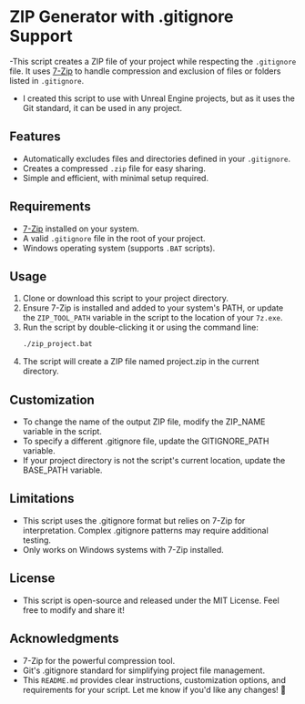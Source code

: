# ZIP Generator with .gitignore Support

-This script creates a ZIP file of your project while respecting the `.gitignore` file. It uses [7-Zip](https://www.7-zip.org/) to handle compression and exclusion of files or folders listed in `.gitignore`.
- I created this script to use with Unreal Engine projects, but as it uses the Git standard, it can be used in any project.


## Features

- Automatically excludes files and directories defined in your `.gitignore`.
- Creates a compressed `.zip` file for easy sharing.
- Simple and efficient, with minimal setup required.

## Requirements

- [7-Zip](https://www.7-zip.org/) installed on your system.
- A valid `.gitignore` file in the root of your project.
- Windows operating system (supports `.BAT` scripts).

## Usage

1. Clone or download this script to your project directory.
2. Ensure 7-Zip is installed and added to your system's PATH, or update the `ZIP_TOOL_PATH` variable in the script to the location of your `7z.exe`.
3. Run the script by double-clicking it or using the command line:
   ```bash
   ./zip_project.bat
4. The script will create a ZIP file named project.zip in the current directory.

## Customization

- To change the name of the output ZIP file, modify the ZIP_NAME variable in the script.
- To specify a different .gitignore file, update the GITIGNORE_PATH variable.
- If your project directory is not the script's current location, update the BASE_PATH variable.

## Limitations

- This script uses the .gitignore format but relies on 7-Zip for interpretation. Complex .gitignore patterns may require additional testing.
- Only works on Windows systems with 7-Zip installed.

## License

- This script is open-source and released under the MIT License. Feel free to modify and share it!

## Acknowledgments

- 7-Zip for the powerful compression tool.
- Git's .gitignore standard for simplifying project file management.
- This `README.md` provides clear instructions, customization options, and requirements for your script. Let me know if you'd like any changes! 🚀
